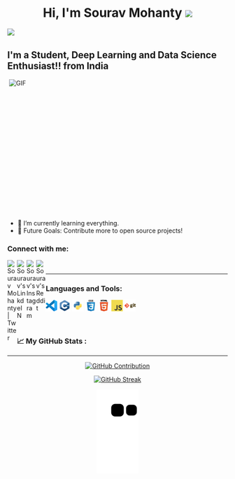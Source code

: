<h1 align="center">Hi, I'm Sourav Mohanty <img src="https://media.giphy.com/media/hvRJCLFzcasrR4ia7z/giphy.gif" width="25px"></h1> 

![](https://visitor-badge.glitch.me/badge?page_id=sourav9599.sourav9599)

## I'm a Student, Deep Learning and Data Science Enthusiast!! from India
<img align="right" alt="GIF" src="https://raw.githubusercontent.com/souravcoder99/souravcoder99/main/code.gif?raw=true" width="500" height="320" />

- 🌱 I’m currently learning everything.
- 🥅 Future Goals: Contribute more to open source projects!


### Connect with me:

<a href="https://twitter.com/Sourav_coder">
  <img align="left" alt="Sourav Mohanty | Twitter" width="22px" src="https://raw.githubusercontent.com/rahuldkjain/github-profile-readme-generator/master/src/images/icons/Social/twitter.svg" />
</a>
<a href="https://www.linkedin.com/in/sourav-mohanty/">
  <img align="left" alt="Sourav's LinkdeIN" width="22px" src="https://raw.githubusercontent.com/rahuldkjain/github-profile-readme-generator/master/src/images/icons/Social/linked-in-alt.svg" />
</a>
<a href="https://www.instagram.com/_codegasm_/">
  <img align="left" alt="Sourav's Instagram" width="22px" src="https://raw.githubusercontent.com/rahuldkjain/github-profile-readme-generator/master/src/images/icons/Social/instagram.svg" />
</a>
<a href="https://www.reddit.com/user/optimistic_af">
  <img align="left" alt="Sourav's Reddit" width="22px" src="https://raw.githubusercontent.com/rahuldkjain/github-profile-readme-generator/master/src/images/icons/Social/reddit.svg" />
</a>

<br>

---

### Languages and Tools:

<code><img height="26" src="https://raw.githubusercontent.com/github/explore/80688e429a7d4ef2fca1e82350fe8e3517d3494d/topics/visual-studio-code/visual-studio-code.png"></code>
<code><img height="26" src="https://raw.githubusercontent.com/github/explore/80688e429a7d4ef2fca1e82350fe8e3517d3494d/topics/cpp/cpp.png"></code>
<code><img height="26" src="https://raw.githubusercontent.com/github/explore/80688e429a7d4ef2fca1e82350fe8e3517d3494d/topics/python/python.png"></code>
<code><img height="26" src="https://raw.githubusercontent.com/github/explore/80688e429a7d4ef2fca1e82350fe8e3517d3494d/topics/css/css.png"></code>
<code><img height="26" src="https://raw.githubusercontent.com/github/explore/80688e429a7d4ef2fca1e82350fe8e3517d3494d/topics/html/html.png"></code>
<code><img height="26" src="https://raw.githubusercontent.com/github/explore/80688e429a7d4ef2fca1e82350fe8e3517d3494d/topics/javascript/javascript.png"></code>
<code><img height="26" src="https://raw.githubusercontent.com/github/explore/80688e429a7d4ef2fca1e82350fe8e3517d3494d/topics/git/git.png"></code>

<br />



### 📈 My GitHub Stats :
<hr>
<div align="center">

[![GitHub Contribution](http://github-profile-summary-cards.vercel.app/api/cards/profile-details?username=sourav9599&theme=radical)]()

<p align="center">
<!-- <img alt="Sourav's GitHub Stats" src="https://github-readme-stats.vercel.app/api?username=sourav9599&show_icons=true&line_height=27&count_private=true&title_color=ff1a8c&text_color=e6e6e6&icon_color=ff1a8c&bg_color=1d1f21" alt="Sourav's GitHub Stats" /> -->

[![GitHub Streak](https://github-readme-streak-stats.herokuapp.com/?user=sourav9599&theme=radical)](https://git.io/streak-stats)
</p>

<img src="https://raw.githubusercontent.com/muhiqsimui/muhiqsimui/output/github-contribution-grid-snake.svg">

</div>






